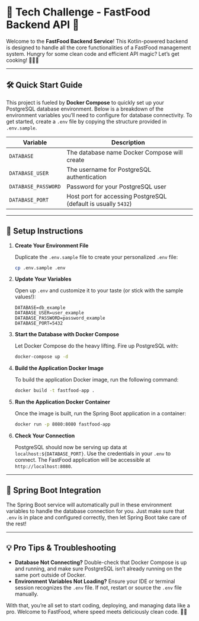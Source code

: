 # 🍔 Tech Challenge - FastFood Backend API 🍟

Welcome to the **FastFood Backend Service**! This Kotlin-powered backend is designed to handle all the core functionalities of a FastFood management system. Hungry for some clean code and efficient API magic? Let’s get cooking! 🧑‍💻🔥

---

## 🛠️ Quick Start Guide

This project is fueled by **Docker Compose** to quickly set up your PostgreSQL database environment. Below is a breakdown of the environment variables you’ll need to configure for database connectivity. To get started, create a `.env` file by copying the structure provided in `.env.sample`.

| Variable            | Description                                                    |
|---------------------|----------------------------------------------------------------|
| `DATABASE`          | The database name Docker Compose will create                   |
| `DATABASE_USER`     | The username for PostgreSQL authentication                     |
| `DATABASE_PASSWORD` | Password for your PostgreSQL user                              |
| `DATABASE_PORT`     | Host port for accessing PostgreSQL (default is usually `5432`) |

---

## 🚀 Setup Instructions

1. **Create Your Environment File**

    Duplicate the `.env.sample` file to create your personalized `.env` file:

    ```bash
    cp .env.sample .env
    ```

2. **Update Your Variables**

    Open up `.env` and customize it to your taste (or stick with the sample values!):

    ```plaintext
    DATABASE=db_example
    DATABASE_USER=user_example
    DATABASE_PASSWORD=password_example
    DATABASE_PORT=5432
    ```

3. **Start the Database with Docker Compose**

    Let Docker Compose do the heavy lifting. Fire up PostgreSQL with:

    ```bash
    docker-compose up -d
    ```

4. **Build the Application Docker Image**

    To build the application Docker image, run the following command:

    ```bash
    docker build -t fastfood-app .
    ```

5. **Run the Application Docker Container**

    Once the image is built, run the Spring Boot application in a container:

    ```bash
    docker run -p 8080:8080 fastfood-app
    ```

6. **Check Your Connection**

    PostgreSQL should now be serving up data at `localhost:${DATABASE_PORT}`. Use the credentials in your `.env` to connect. The FastFood application will be accessible at `http://localhost:8080`.

---

## 🔗 Spring Boot Integration

The Spring Boot service will automatically pull in these environment variables to handle the database connection for you. Just make sure that `.env` is in place and configured correctly, then let Spring Boot take care of the rest!

---

## 💡 Pro Tips & Troubleshooting

- **Database Not Connecting?** Double-check that Docker Compose is up and running, and make sure PostgreSQL isn’t already running on the same port outside of Docker.
- **Environment Variables Not Loading?** Ensure your IDE or terminal session recognizes the `.env` file. If not, restart or source the `.env` file manually.
  
With that, you’re all set to start coding, deploying, and managing data like a pro. Welcome to FastFood, where speed meets deliciously clean code. 🍕🍟
